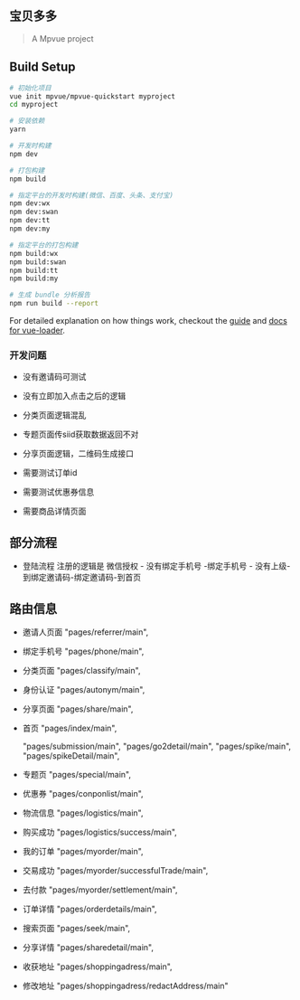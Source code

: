 ## 宝贝多多

> A Mpvue project

## Build Setup

``` bash
# 初始化项目
vue init mpvue/mpvue-quickstart myproject
cd myproject

# 安装依赖
yarn

# 开发时构建
npm dev

# 打包构建
npm build

# 指定平台的开发时构建(微信、百度、头条、支付宝)
npm dev:wx
npm dev:swan
npm dev:tt
npm dev:my

# 指定平台的打包构建
npm build:wx
npm build:swan
npm build:tt
npm build:my

# 生成 bundle 分析报告
npm run build --report
```

For detailed explanation on how things work, checkout the [guide](http://vuejs-templates.github.io/webpack/) and [docs for vue-loader](http://vuejs.github.io/vue-loader).


### 开发问题
- 没有邀请码可测试
- 没有立即加入点击之后的逻辑

- 分类页面逻辑混乱
- 专题页面传siid获取数据返回不对
- 分享页面逻辑，二维码生成接口

- 需要测试订单id
- 需要测试优惠券信息



- 需要商品详情页面


## 部分流程
- 登陆流程
注册的逻辑是 微信授权 - 没有绑定手机号 -绑定手机号 - 没有上级-到绑定邀请码-绑定邀请码-到首页


## 路由信息
- 邀请人页面 "pages/referrer/main",
- 绑定手机号 "pages/phone/main",
- 分类页面   "pages/classify/main",
- 身份认证   "pages/autonym/main",
- 分享页面   "pages/share/main",
- 首页       "pages/index/main",

    "pages/submission/main",
    "pages/go2detail/main",
    "pages/spike/main",
    "pages/spikeDetail/main",

- 专题页    "pages/special/main",
- 优惠券    "pages/conponlist/main",
- 物流信息  "pages/logistics/main",
- 购买成功  "pages/logistics/success/main",
- 我的订单  "pages/myorder/main",
- 交易成功  "pages/myorder/successfulTrade/main",
- 去付款    "pages/myorder/settlement/main",
- 订单详情  "pages/orderdetails/main",
- 搜索页面  "pages/seek/main",

- 分享详情  "pages/sharedetail/main",
- 收获地址  "pages/shoppingadress/main",
- 修改地址  "pages/shoppingadress/redactAddress/main"
